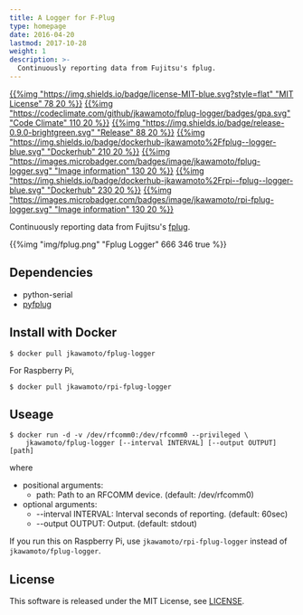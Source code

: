 ```yaml
---
title: A Logger for F-Plug
type: homepage
date: 2016-04-20
lastmod: 2017-10-28
weight: 1
description: >-
  Continuously reporting data from Fujitsu's fplug.
---
```

[{{%img "https://img.shields.io/badge/license-MIT-blue.svg?style=flat" "MIT License" 78 20 %}}](https://github.com/jkawamoto/fplug-logger/blob/master/LICENSE)
[{{%img "https://codeclimate.com/github/jkawamoto/fplug-logger/badges/gpa.svg" "Code Climate" 110 20 %}}](https://codeclimate.com/github/jkawamoto/fplug-logger)
[{{%img "https://img.shields.io/badge/release-0.9.0-brightgreen.svg" "Release" 88 20 %}}](https://github.com/jkawamoto/fplug-logger/releases/)
[{{%img "https://img.shields.io/badge/dockerhub-jkawamoto%2Ffplug--logger-blue.svg" "Dockerhub" 210 20 %}}](https://hub.docker.com/r/jkawamoto/fplug-logger/)
[{{%img "https://images.microbadger.com/badges/image/jkawamoto/fplug-logger.svg" "Image information" 130 20 %}}](http://microbadger.com/images/jkawamoto/fplug-logger)
[{{%img "https://img.shields.io/badge/dockerhub-jkawamoto%2Frpi--fplug--logger-blue.svg" "Dockerhub" 230 20 %}}](https://hub.docker.com/r/jkawamoto/rpi-fplug-logger/)
[{{%img "https://images.microbadger.com/badges/image/jkawamoto/rpi-fplug-logger.svg" "Image information" 130 20 %}}](http://microbadger.com/images/jkawamoto/rpi-fplug-logger)

Continuously reporting data from Fujitsu's
[fplug](http://www.fujitsu.com/jp/group/bsc/services/f-plug/).

{{%img "img/fplug.png" "Fplug Logger" 666 346 true %}}

## Dependencies
  - python-serial
  - [pyfplug](https://github.com/hasegaw/pyfplug)

## Install with Docker

```
$ docker pull jkawamoto/fplug-logger
```

For Raspberry Pi,

```
$ docker pull jkawamoto/rpi-fplug-logger
```

## Useage
```
$ docker run -d -v /dev/rfcomm0:/dev/rfcomm0 --privileged \
    jkawamoto/fplug-logger [--interval INTERVAL] [--output OUTPUT] [path]
```
where

* positional arguments:
  * path: Path to an RFCOMM device. (default: /dev/rfcomm0)
* optional arguments:
  * --interval INTERVAL: Interval seconds of reporting. (default: 60sec)
  * --output OUTPUT: Output. (default: stdout)

If you run this on Raspberry Pi, use `jkawamoto/rpi-fplug-logger` instead of `jkawamoto/fplug-logger`.

## License
This software is released under the MIT License, see [LICENSE](https://github.com/jkawamoto/fplug-logger/blob/master/LICENSE).
